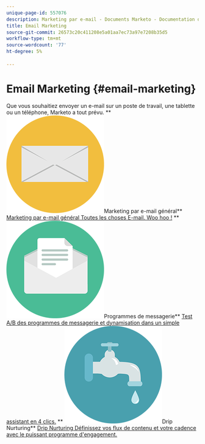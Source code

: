 ```yaml
---
unique-page-id: 557076
description: Marketing par e-mail - Documents Marketo - Documentation du produit
title: Email Marketing
source-git-commit: 26573c20c411208e5a01aa7ec73a97e7208b35d5
workflow-type: tm+mt
source-wordcount: '77'
ht-degree: 5%

---
```



# Email Marketing {#email-marketing}

Que vous souhaitiez envoyer un e-mail sur un poste de travail, une tablette ou un téléphone, Marketo a tout prévu.
** ![Marketing par e-mail général](assets/office-27.png)Marketing par e-mail général** [Marketing par e-mail général Toutes les choses E-mail. Woo hoo !](https://docs.marketo.com/display/DOCS/General)     ** ![Programmes de messagerie](assets/chat-messages-10.png)Programmes de messagerie** [Test A/B des programmes de messagerie et dynamisation dans un simple assistant en 4 clics.](https://docs.marketo.com/display/DOCS/Email+Programs)     ** ![Drip Nurturing](assets/ecology-14.png)Drip Nurturing** [Drip Nurturing Définissez vos flux de contenu et votre cadence avec le puissant programme d&#39;engagement.](https://docs.marketo.com/display/DOCS/Drip+Nurturing)
